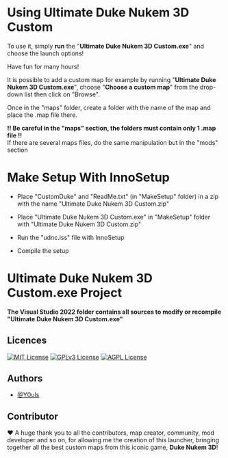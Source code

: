 # Using Ultimate Duke Nukem 3D Custom

To use it, simply **run** the "**Ultimate Duke Nukem 3D Custom.exe**" and choose the launch options!

Have fun for many hours!

It is possible to add a custom map for example by running "**Ultimate Duke Nukem 3D Custom.exe**", choose "**Choose a custom map**" from the drop-down list then click on "Browse". 

Once in the "maps" folder, create a folder with the name of the map and place the .map file there. 

**!! Be careful in the "maps" section, the folders must contain only 1 .map file !!**\
If there are several maps files, do the same manipulation but in the "mods" section


# Make Setup With InnoSetup

- Place "CustomDuke" and "ReadMe.txt" (in "MakeSetup" folder) in a zip with the name "Ultimate Duke Nukem 3D Custom.zip"

- Place "Ultimate Duke Nukem 3D Custom.exe" in "MakeSetup" folder with "Ultimate Duke Nukem 3D Custom.zip"

- Run the "udnc.iss" file with InnoSetup

- Compile the setup


# Ultimate Duke Nukem 3D Custom.exe Project

**The Visual Studio 2022 folder contains all sources to modify or recompile "Ultimate Duke Nukem 3D Custom.exe"**


## Licences

[![MIT License](https://img.shields.io/badge/License-MIT-green.svg)](https://choosealicense.com/licenses/mit/)
[![GPLv3 License](https://img.shields.io/badge/License-GPL%20v3-yellow.svg)](https://opensource.org/licenses/)
[![AGPL License](https://img.shields.io/badge/license-AGPL-blue.svg)](http://www.gnu.org/licenses/agpl-3.0)


## Authors

- [@Y0uls](https://github.com/y0uls)


## Contributor

:heart: A huge thank you to all the contributors, map creator, community, mod developer and so on, for allowing me the creation of this launcher, bringing together all the best custom maps from this iconic game, **Duke Nukem 3D**!
